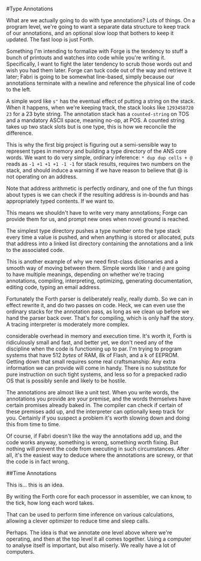 #Type Annotations

What are we actually going to do with type annotations? Lots of things. On a program level, we're going to want a separate data structure to keep track of our annotations, and an optional slow loop that bothers to keep it updated. The fast loop is just Forth. 

Something I'm intending to formalize with Forge is the tendency to stuff a bunch of printouts and watches into code while you're writing it. Specifically, I want to fight the later tendency to scrub those words out and wish you had them later. Forge can tuck code out of the way and retrieve it later; Fabri is going to be somewhat line-based, simply because our annotations terminate with a newline and reference the physical line of code to the left. 

A simple word like `s"` has the eventual effect of putting a string on the stack. When it happens, when we're keeping track, the stack looks like `1293458720 23` for a 23 byte string. The annotation stack has a `counted-string` on TOS and a mandatory ASCII space, meaning
no-op, at POS. A counted string takes up two stack slots but is one type, this is how we reconcile the difference. 

This is why the first big project is figuring out a semi-sensible way to represent types in memory and building a type directory of the ANS core words. We want to do very simple, ordinary inference: `* dup dup cells + @` reads as `-1 +1 +1 +1 -1 -1` for stack results, requires two numbers on the stack, and should induce a warning if we have reason to believe that @ is not operating on an address.

Note that address arithmetic is perfectly ordinary, and one of the fun things about types is we can check if the resulting address is in-bounds and has appropriately typed contents. If we want to. 

This means we shouldn't have to write very many annotations; Forge can provide them for us, and prompt new ones when novel ground is reached. 

The simplest type directory pushes a type number onto the type stack every time a value is pushed, and when anything is stored or allocated, puts that address into a linked list directory containing the annotations and a link to the associated code. 

This is another example of why we need first-class dictionaries and a smooth way of moving between them. Simple words like `!` and `@` are going to have multiple meanings, depending on whether we're tracing annotations, compiling, interpreting, optimizing, generating documentation, editing code, typing an email address. 

Fortunately the Forth parser is deliberately really, really dumb. So we can in effect rewrite it, and do two passes on code. Heck, we can even use the ordinary stacks for the annotation pass, as long as we clean up before we hand the parser back over. That's for compiling, which is only half the story. A tracing interpreter is moderately more complex. 

 considerable overhead in memory and execution time. It's worth it, Forth is ridiculously small and fast, and better yet, we don't need any of the discipline when the code is functioning up to par. I'm trying to program systems that have 512 *bytes* of RAM, 8k of Flash, and a k of EEPROM. Getting down that small requires some real craftsmanship: Any extra information we can provide will come in handy. There is no substitute for pure instruction on such tight systems, and less so for a prepacked radio OS that is possibly senile and likely to be hostile. 

The annotations are almost like a unit test. When you write words, the annotations you provide are your premise, and the words themselves have certain promises already baked in. The compiler can check if certain of these premises add up, and the interpreter can optionally keep track for you. Certainly if you suspect a problem it's worth slowing down and doing this from time to time. 

Of course, if Fabri doesn't like the way the annotations add up, and the code works anyway, something is wrong, something worth fixing. But nothing will prevent the code from executing in such circumstances. After all, it's the easiest way to deduce where the annotations are screwy, or that the code is in fact wrong. 

##Time Annotations

This is... this is an idea.

By writing the Forth core for each processor in assembler, we can know, to the tick, how long each word takes. 

That can be used to perform time inference on various calculations, allowing a clever optimizer to reduce time and sleep calls. 

Perhaps. The idea is that we annotate one level above where we're operating, and then at the top level it all comes together. Using a computer to analyse itself is important, but also miserly. We really have a lot of computers. 

